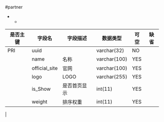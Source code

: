 #partner
* -
 
|是否主键	|字段名	|字段描述	|数据类型	|可空	|缺省	|
| --------|-----|-----|-----|-----|-----|
|PRI|uuid||varchar(32)|NO||
||name|名称|varchar(100)|YES||
||official_site|官网|varchar(100)|YES||
||logo|LOGO|varchar(255)|YES||
||is_Show|是否首页显示|int(11)|YES||
||weight|排序权重|int(11)|YES||
|
